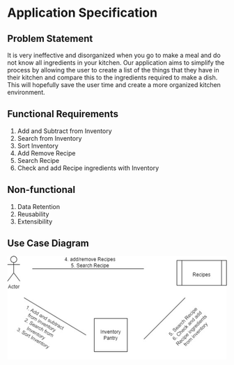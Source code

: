 # Application Specification

## Problem Statement
It is very ineffective and disorganized when you go to make a meal and do not know all ingredients in your kitchen.
Our application aims to simplify the process by allowing the user to create a list of the things that they have in their 
kitchen and compare this to the ingredients required to make a dish. This will hopefully save the user time and create a 
more organized kitchen environment.

## Functional Requirements

1. Add and Subtract from Inventory
2. Search from Inventory
3. Sort Inventory
4. Add Remove Recipe
5. Search Recipe
6. Check and add Recipe ingredients with Inventory

## Non-functional

1. Data Retention
2. Reusability
3. Extensibility

## Use Case Diagram

![Use Case Diagram](UseCaseDiagram.jpeg)

